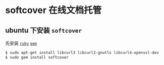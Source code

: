 # softcover 在线文档托管

## ubuntu 下安装 `softcover` 

先安装 [`ruby`]() [`gem`]()

```bash
$ sudo apt-get install libcurl3 libcurl3-gnutls libcurl4-openssl-dev
$ sudo gem install softcover
```

